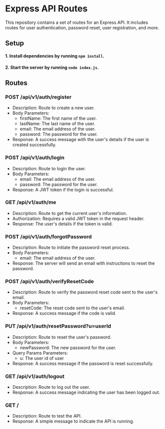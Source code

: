 # Express API Routes

This repository contains a set of routes for an Express API. It includes routes for user authentication, password reset, user registration, and more.

## Setup

#### 1. Install dependencies by running `npm install`.

#### 2. Start the server by running `node index.js`.

## Routes

### POST /api/v1/auth/register

- Description: Route to create a new user.
- Body Parameters:
  - firstName: The first name of the user.
  - lastName: The last name of the user.
  - email: The email address of the user.
  - password: The password for the user.
- Response: A success message with the user's details if the user is created successfully.

### POST /api/v1/auth/login

- Description: Route to login the user.
- Body Parameters:
  - email: The email address of the user.
  - password: The password for the user.
- Response: A JWT token if the login is successful.

### GET /api/v1/auth/me

- Description: Route to get the current user's information.
- Authorization: Requires a valid JWT token in the request header.
- Response: The user's details if the token is valid.

### POST /api/v1/auth/forgotPassword

- Description: Route to initiate the password reset process.
- Body Parameters:
  - email: The email address of the user.
- Response: The server will send an email with instructions to reset the password.

### POST /api/v1/auth/verifyResetCode

- Description: Route to verify the password reset code sent to the user's email.
- Body Parameters:
  - resetCode: The reset code sent to the user's email.
- Response: A success message if the code is valid.

### PUT /api/v1/auth/resetPassword?u=userId

- Description: Route to reset the user's password.
- Body Parameters:
  - newPassword: The new password for the user.
- Query Params Parameters:
  - u: The user id of user
- Response: A success message if the password is reset successfully.

### GET /api/v1/auth/logout

- Description: Route to log out the user.
- Response: A success message indicating the user has been logged out.

### GET /

- Description: Route to test the API.
- Response: A simple message to indicate the API is running.
